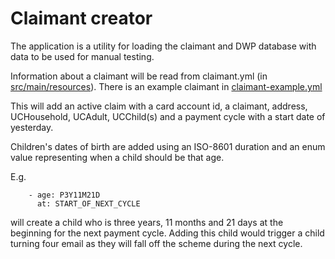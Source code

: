 # Claimant creator

The application is a utility for loading the claimant and DWP database with data to be used for manual testing.

Information about a claimant will be read from claimant.yml (in [src/main/resources](src/main/resources)). There is an example claimant in [claimant-example.yml](src/main/resources/claimant-example.yml)

This will add an active claim with a card account id, a claimant, address, UCHousehold, UCAdult, UCChild(s) and a payment cycle with a start date of yesterday.

Children's dates of birth are added using an ISO-8601 duration and an enum value representing when a child should be that age. 

E.g.
```
    - age: P3Y11M21D 
      at: START_OF_NEXT_CYCLE
```
will create a child who is three years, 11 months and 21 days at the beginning for the next payment cycle. 
Adding this child would trigger a child turning four email as they will fall off the scheme during the next cycle.
